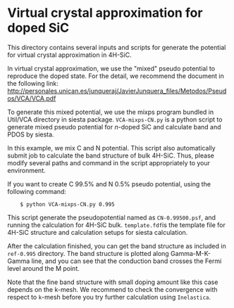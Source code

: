 Virtual crystal approximation for doped SiC
===========================================

This directory contains several inputs and scripts for generate the potential for virtual crystal approximation in 4H-SiC.

In virtual crystal approximation, we use the "mixed" pseudo potential to reproduce the doped state.
For the detail, we recommend the document in the following link:
http://personales.unican.es/junqueraj/JavierJunquera_files/Metodos/Pseudos/VCA/VCA.pdf

To generate this mixed potential, we use the mixps program bundled in Util/VCA directory in siesta package.
`VCA-mixps-CN.py` is a python script to generate mixed pseudo potential for *n*-doped SiC and calculate band
and PDOS by siesta.

In this example, we mix C and N potential. This script also automatically submit job
to calculate the band structure of bulk 4H-SiC. Thus, please modify several paths and command in the script
appropriately to your environment.

If you want to create C 99.5% and N 0.5% pseudo potential, using the following command:

        $ python VCA-mixps-CN.py 0.995

This script generate the pseudopotential named as `CN-0.99500.psf`, and running the calculation for 4H-SiC bulk. 
`template.fdf`is the template file for 4H-SiC structure and calculation setups for siesta calculation.

After the calculation finished, you can get the band structure as included in `ref-0.995` directory. 
The band structure is plotted along Gamma-M-K-Gamma line, and you can see that the conduction band crosses
the Fermi level around the M point.

Note that the fine band structure with small doping amount like this case depends on the k-mesh.
We recommend to check the convergence with respect to `k`-mesh before you try further calculation using `Inelastica`.
